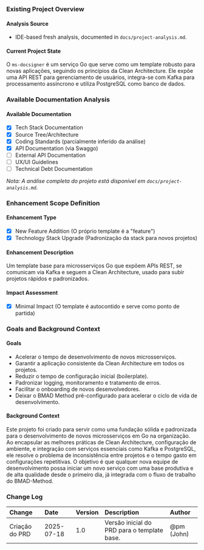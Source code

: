 ### Existing Project Overview

#### Analysis Source
- IDE-based fresh analysis, documented in `docs/project-analysis.md`.

#### Current Project State
O `ms-docsigner` é um serviço Go que serve como um template robusto para novas aplicações, seguindo os princípios da Clean Architecture. Ele expõe uma API REST para gerenciamento de usuários, integra-se com Kafka para processamento assíncrono e utiliza PostgreSQL como banco de dados.

### Available Documentation Analysis

#### Available Documentation
- [x] Tech Stack Documentation
- [x] Source Tree/Architecture
- [x] Coding Standards (parcialmente inferido da análise)
- [x] API Documentation (via Swaggo)
- [ ] External API Documentation
- [ ] UX/UI Guidelines
- [ ] Technical Debt Documentation

*Nota: A análise completa do projeto está disponível em `docs/project-analysis.md`.*

### Enhancement Scope Definition

#### Enhancement Type
- [x] New Feature Addition (O próprio template é a "feature")
- [x] Technology Stack Upgrade (Padronização da stack para novos projetos)

#### Enhancement Description
Um template base para microsserviços Go que expõem APIs REST, se comunicam via Kafka e seguem a Clean Architecture, usado para subir projetos rápidos e padronizados.

#### Impact Assessment
- [x] Minimal Impact (O template é autocontido e serve como ponto de partida)

### Goals and Background Context

#### Goals
- Acelerar o tempo de desenvolvimento de novos microsserviços.
- Garantir a aplicação consistente da Clean Architecture em todos os projetos.
- Reduzir o tempo de configuração inicial (boilerplate).
- Padronizar logging, monitoramento e tratamento de erros.
- Facilitar o onboarding de novos desenvolvedores.
- Deixar o BMAD Method pré-configurado para acelerar o ciclo de vida de desenvolvimento.

#### Background Context
Este projeto foi criado para servir como uma fundação sólida e padronizada para o desenvolvimento de novos microsserviços em Go na organização. Ao encapsular as melhores práticas de Clean Architecture, configuração de ambiente, e integração com serviços essenciais como Kafka e PostgreSQL, ele resolve o problema de inconsistência entre projetos e o tempo gasto em configurações repetitivas. O objetivo é que qualquer nova equipe de desenvolvimento possa iniciar um novo serviço com uma base produtiva e de alta qualidade desde o primeiro dia, já integrada com o fluxo de trabalho do BMAD-Method.

### Change Log

| Change | Date | Version | Description | Author |
| :--- | :--- | :--- | :--- | :--- |
| Criação do PRD | 2025-07-18 | 1.0 | Versão inicial do PRD para o template base. | @pm (John) |
